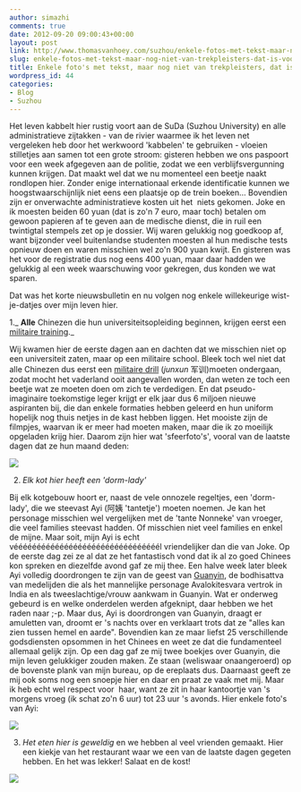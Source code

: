 ```yaml
---
author: simazhi
comments: true
date: 2012-09-20 09:00:43+00:00
layout: post
link: http://www.thomasvanhoey.com/suzhou/enkele-fotos-met-tekst-maar-nog-niet-van-trekpleisters-dat-is-voor-de-volgende
slug: enkele-fotos-met-tekst-maar-nog-niet-van-trekpleisters-dat-is-voor-de-volgende
title: Enkele foto's met tekst, maar nog niet van trekpleisters, dat is voor de volgende!
wordpress_id: 44
categories:
- Blog
- Suzhou
---
```


Het leven kabbelt hier rustig voort aan de SuDa (Suzhou University) en alle administratieve zijtakken - van de rivier waarmee ik het leven net vergeleken heb door het werkwoord 'kabbelen' te gebruiken - vloeien stilletjes aan samen tot een grote stroom: gisteren hebben we ons paspoort voor een week afgegeven aan de politie, zodat we een verblijfsvergunning kunnen krijgen. Dat maakt wel dat we nu momenteel een beetje naakt rondlopen hier. Zonder enige internationaal erkende identificatie kunnen we hoogstwaarschijnlijk niet eens een plaatsje op de trein boeken... Bovendien zijn er onverwachte administratieve kosten uit het  niets gekomen. Joke en ik moesten beiden 60 yuan (dat is zo'n 7 euro, maar toch) betalen om gewoon papieren af te geven aan de medische dienst, die in ruil een twintigtal stempels zet op je dossier. Wij waren gelukkig nog goedkoop af, want bijzonder veel buitenlandse studenten moesten al hun medische tests opnieuw doen en waren misschien wel zo'n 900 yuan kwijt. En gisteren was het voor de registratie dus nog eens 400 yuan, maar daar hadden we gelukkig al een week waarschuwing voor gekregen, dus konden we wat sparen.

Dat was het korte nieuwsbulletin en nu volgen nog enkele willekeurige wist-je-datjes over mijn leven hier.

1._ **Alle** Chinezen die hun universiteitsopleiding beginnen, krijgen eerst een [militaire training](http://en.wikipedia.org/wiki/Military_training_and_education_in_China)._

Wij kwamen hier de eerste dagen aan en dachten dat we misschien niet op een universiteit zaten, maar op een militaire school. Bleek toch wel niet dat alle Chinezen dus eerst een [militaire drill](http://rt.com/news/features/chinese-university-military-drill/) (_junxun_ 军训)moeten ondergaan, zodat mocht het vaderland ooit aangevallen worden, dan weten ze toch een beetje wat ze moeten doen om zich te verdedigen. En dat pseudo-imaginaire toekomstige leger krijgt er elk jaar dus 6 miljoen nieuwe aspiranten bij, die dan enkele formaties hebben geleerd en hun uniform hopelijk nog thuis netjes in de kast hebben liggen. Het mooiste zijn de filmpjes, waarvan ik er meer had moeten maken, maar die ik zo moeilijk opgeladen krijg hier. Daarom zijn hier wat 'sfeerfoto's', vooral van de laatste dagen dat ze hun maand deden:

![](http://www.thomasvanhoey.com/nextgen-attach_to_post/preview/id--2288)





2. _Elk kot hier heeft een 'dorm-lady'_

Bij elk kotgebouw hoort er, naast de vele onnozele regeltjes, een 'dorm-lady', die we steevast Ayi (阿姨 'tantetje') moeten noemen. Je kan het personage misschien wel vergelijken met de 'tante Nonneke' van vroeger, die veel families steevast hadden. Of misschien niet veel families en enkel de mijne. Maar soit, mijn Ayi is echt véééééééééééééééééééééééééééééééél vriendelijker dan die van Joke. Op de eerste dag zei ze al dat ze het fantastisch vond dat ik al zo goed Chinees kon spreken en diezelfde avond gaf ze mij thee. Een halve week later bleek Ayi volledig doordrongen te zijn van de geest van [Guanyin](http://en.wikipedia.org/wiki/Guanyin), de bodhisattva van medelijden die als het mannelijke personage Avalokitesvara vertrok in India en als tweeslachtige/vrouw aankwam in Guanyin. Wat er onderweg gebeurd is en welke onderdelen werden afgeknipt, daar hebben we het raden naar ;-p. Maar dus, Ayi is doordrongen van Guanyin, draagt er amuletten van, droomt er 's nachts over en verklaart trots dat ze "alles kan zien tussen hemel en aarde". Bovendien kan ze maar liefst 25 verschillende godsdiensten opsommen in het Chinees en weet ze dat die fundamenteel allemaal gelijk zijn. Op een dag gaf ze mij twee boekjes over Guanyin, die mijn leven gelukkiger zouden maken. Ze staan (weliswaar onaangeroerd) op de bovenste plank van mijn bureau, op de ereplaats dus. Daarnaast geeft ze mij ook soms nog een snoepje hier en daar en praat ze vaak met mij. Maar ik heb echt wel respect voor  haar, want ze zit in haar kantoortje van 's morgens vroeg (ik schat zo'n 6 uur) tot 23 uur 's avonds. Hier enkele foto's van Ayi:

![](http://www.thomasvanhoey.com/nextgen-attach_to_post/preview/id--2307)



3. _Het eten hier is geweldig_ en we hebben al veel vrienden gemaakt. Hier een kiekje van het restaurant waar we een van de laatste dagen gegeten hebben. En het was lekker! Salaat en de kost!



![](http://www.thomasvanhoey.com/nextgen-attach_to_post/preview/id--2312)
